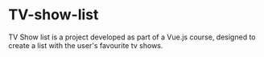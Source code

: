 # TV-show-list
TV Show list is a project developed as part of a Vue.js course, designed to create a list with the user's favourite tv shows.
